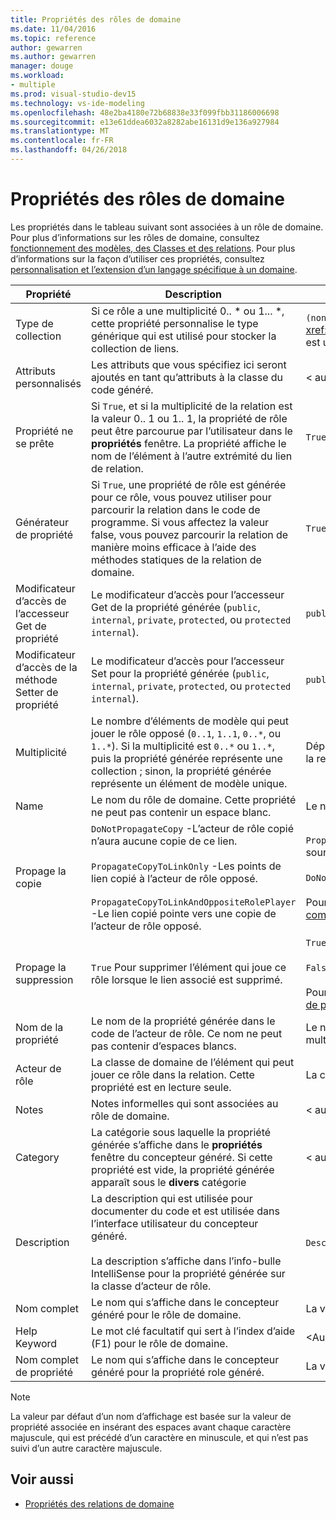 ```yaml
---
title: Propriétés des rôles de domaine
ms.date: 11/04/2016
ms.topic: reference
author: gewarren
ms.author: gewarren
manager: douge
ms.workload:
- multiple
ms.prod: visual-studio-dev15
ms.technology: vs-ide-modeling
ms.openlocfilehash: 48e2ba4180e72b68838e33f099fbb31186006698
ms.sourcegitcommit: e13e61ddea6032a8282abe16131d9e136a927984
ms.translationtype: MT
ms.contentlocale: fr-FR
ms.lasthandoff: 04/26/2018
---
```

# <a name="properties-of-domain-roles"></a>Propriétés des rôles de domaine
Les propriétés dans le tableau suivant sont associées à un rôle de domaine. Pour plus d’informations sur les rôles de domaine, consultez [fonctionnement des modèles, des Classes et des relations](../modeling/understanding-models-classes-and-relationships.md). Pour plus d’informations sur la façon d’utiliser ces propriétés, consultez [personnalisation et l’extension d’un langage spécifique à un domaine](../modeling/customizing-and-extending-a-domain-specific-language.md).

|Propriété|Description|Par défaut|
|--------------|-----------------|-------------|
|Type de collection|Si ce rôle a une multiplicité 0.. * ou 1... \*, cette propriété personnalise le type générique qui est utilisé pour stocker la collection de liens.|`(none)` - <xref:Microsoft.VisualStudio.Modeling.LinkedElementCollection%601> est utilisé|
|Attributs personnalisés|Les attributs que vous spécifiez ici seront ajoutés en tant qu’attributs à la classe du code généré.|< aucun\>|
|Propriété ne se prête|Si `True`, et si la multiplicité de la relation est la valeur 0.. 1 ou 1.. 1, la propriété de rôle peut être parcourue par l’utilisateur dans le **propriétés** fenêtre. La propriété affiche le nom de l’élément à l’autre extrémité du lien de relation.|`True`|
|Générateur de propriété|Si `True`, une propriété de rôle est générée pour ce rôle, vous pouvez utiliser pour parcourir la relation dans le code de programme. Si vous affectez la valeur false, vous pouvez parcourir la relation de manière moins efficace à l’aide des méthodes statiques de la relation de domaine.|`True`|
|Modificateur d’accès de l’accesseur Get de propriété|Le modificateur d’accès pour l’accesseur Get de la propriété générée (`public`, `internal`, `private`, `protected`, ou `protected internal`).|`public`|
|Modificateur d’accès de la méthode Setter de propriété|Le modificateur d’accès pour l’accesseur Set pour la propriété générée (`public`, `internal`, `private`, `protected`, ou `protected internal`).|`public`|
|Multiplicité|Le nombre d’éléments de modèle qui peut jouer le rôle opposé (`0..1`, `1..1`, `0..*`, ou `1..*`). Si la multiplicité est `0..*` ou `1..*`, puis la propriété générée représente une collection ; sinon, la propriété générée représente un élément de modèle unique.|Dépend du type de relation et si c’est le rôle de source ou cible dans la relation.|
|Name|Le nom du rôle de domaine. Cette propriété ne peut pas contenir un espace blanc.|Le nom de la classe de domaine de l’acteur de rôle pour ce rôle.|
|Propage la copie|`DoNotPropagateCopy` -L’acteur de rôle copié n’aura aucune copie de ce lien.<br /><br /> `PropagateCopyToLinkOnly` -Les points de lien copié à l’acteur de rôle opposé.<br /><br /> `PropagateCopyToLinkAndOppositeRolePlayer` -Le lien copié pointe vers une copie de l’acteur de rôle opposé.|`PropagateCopyToLinkAndOppositeRolePlayer` pour les rôles de la source des incorporations.<br /><br /> `DoNotPropagateCopy` pour d’autres rôles.<br /><br /> Pour plus d’informations, consultez [personnalisation de comportement de copie](../modeling/customizing-copy-behavior.md)|
|Propage la suppression|`True` Pour supprimer l’élément qui joue ce rôle lorsque le lien associé est supprimé.|`True` pour la cible d’un rôle d’incorporation.<br /><br /> `False` pour d’autres rôles.<br /><br /> Pour plus d’informations, consultez [comportement de suppression de personnalisation](../modeling/customizing-deletion-behavior.md).|
|Nom de la propriété|Le nom de la propriété générée dans le code de l’acteur de rôle. Ce nom ne peut pas contenir d’espaces blancs.|Le nom de rôle opposé si ce rôle dispose d’un zéro-à-un ou une multiplicité de 1 à 1 ; Sinon, le nom pluralized de rôle opposé.|
|Acteur de rôle|La classe de domaine de l’élément qui peut jouer ce rôle dans la relation. Cette propriété est en lecture seule.|La classe de domaine de l’acteur de rôle pour ce rôle.|
|Notes|Notes informelles qui sont associées au rôle de domaine.|< aucun\>|
|Category|La catégorie sous laquelle la propriété générée s’affiche dans le **propriétés** fenêtre du concepteur généré. Si cette propriété est vide, la propriété générée apparaît sous le **divers** catégorie|< aucun\>|
|Description|La description qui est utilisée pour documenter du code et est utilisée dans l’interface utilisateur du concepteur généré.<br /><br /> La description s’affiche dans l’info-bulle IntelliSense pour la propriété générée sur la classe d’acteur de rôle.|`Description for` *le nom complet du rôle*|
|Nom complet|Le nom qui s’affiche dans le concepteur généré pour le rôle de domaine.|La valeur ajustée de la propriété Name.|
|Help Keyword|Le mot clé facultatif qui sert à l’index d’aide (F1) pour le rôle de domaine.|\<Aucun >|
|Nom complet de propriété|Le nom qui s’affiche dans le concepteur généré pour la propriété role généré.|La valeur de la propriété de nom de la propriété ajustée.|

> [!NOTE]
> La valeur par défaut d’un nom d’affichage est basée sur la valeur de propriété associée en insérant des espaces avant chaque caractère majuscule, qui est précédé d’un caractère en minuscule, et qui n’est pas suivi d’un autre caractère majuscule.

## <a name="see-also"></a>Voir aussi

- [Propriétés des relations de domaine](../modeling/properties-of-domain-relationships.md)